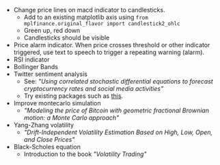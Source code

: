 * Change price lines on macd indicator to candlesticks.
  * Add to an existing matplotlib axis using `from mplfinance.original_flavor import candlestick2_ohlc`
  * Green up, red down
  * Candlesticks should be visible
* Price alarm indicator. When price crosses threshold or other indicator triggered, use text to speech to trigger a repeating warning (alarm).
* RSI indicator
* Bollinger Bands
* Twitter sentiment analysis
  * See: *"Using correlated stochastic differential equations to forecast cryptocurrency rates and social media activities"*
  * Try existing packages such as [this](https://github.com/hazelcast/hazelcast-jet-demos/tree/master/cryptocurrency-sentiment-analysis).
* Improve montecarlo simulation
  * *"Modeling the price of Bitcoin with geometric fractional Brownian motion: a Monte Carlo approach"*
* Yang-Zhang volatility
  * *"Drift-Independent Volatility Estimation Based on High, Low, Open, and Close Prices"*
* Black-Scholes equation
  * Introduction to the book *"Volatility Trading"*

